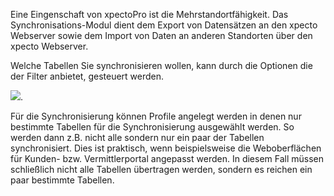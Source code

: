 Eine Eingenschaft von xpectoPro ist die Mehrstandortfähigkeit. Das Synchronisations-Modul dient dem Export von Datensätzen an den xpecto Webserver sowie dem Import von Daten an anderen Standorten über den xpecto Webserver.

Welche Tabellen Sie synchronisieren wollen, kann durch die Optionen die der Filter anbietet, gesteuert werden.

![](http://xpecto.github.io/docs/img/img_1421748051531.png).

Für die Synchronisierung können Profile angelegt werden in denen nur bestimmte Tabellen für die Synchronisierung ausgewählt werden. So werden dann z.B. nicht alle sondern nur ein paar der Tabellen synchronisiert. Dies ist praktisch, wenn beispielsweise die Weboberflächen für Kunden- bzw. Vermittlerportal angepasst werden. In diesem Fall müssen schließlich nicht alle Tabellen übertragen werden, sondern es reichen ein paar bestimmte Tabellen.